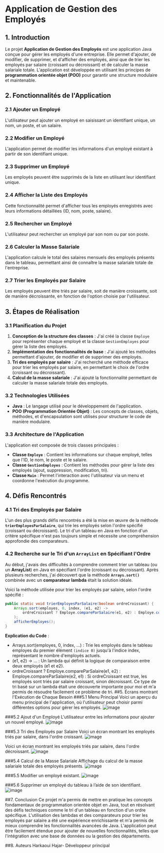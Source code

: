 
# Application de Gestion des Employés

## 1. Introduction

Le projet **Application de Gestion des Employés** est une application Java conçue pour gérer les employés d'une entreprise. Elle permet d'ajouter, de modifier, de supprimer, et d'afficher des employés, ainsi que de trier les employés par salaire (croissant ou décroissant) et de calculer la masse salariale totale. L'application est développée en utilisant les principes de **programmation orientée objet (POO)** pour garantir une structure modulaire et maintenable.

## 2. Fonctionnalités de l'Application

### 2.1 Ajouter un Employé
L'utilisateur peut ajouter un employé en saisissant un identifiant unique, un nom, un poste, et un salaire.

### 2.2 Modifier un Employé
L'application permet de modifier les informations d'un employé existant à partir de son identifiant unique.

### 2.3 Supprimer un Employé
Les employés peuvent être supprimés de la liste en utilisant leur identifiant unique.

### 2.4 Afficher la Liste des Employés
Cette fonctionnalité permet d'afficher tous les employés enregistrés avec leurs informations détaillées (ID, nom, poste, salaire).

### 2.5 Rechercher un Employé
L'utilisateur peut rechercher un employé par son nom ou par son poste.

### 2.6 Calculer la Masse Salariale
L'application calcule le total des salaires mensuels des employés présents dans le tableau, permettant ainsi de connaître la masse salariale totale de l'entreprise.

### 2.7 Trier les Employés par Salaire
Les employés peuvent être triés par salaire, soit de manière croissante, soit de manière décroissante, en fonction de l'option choisie par l'utilisateur.

## 3. Étapes de Réalisation

### 3.1 Planification du Projet
1. **Conception de la structure des classes** : J'ai créé la classe `Employe` pour représenter chaque employé et la classe `GestionEmployes` pour gérer la liste des employés.
2. **Implémentation des fonctionnalités de base** : J'ai ajouté les méthodes permettant d'ajouter, de modifier et de supprimer des employés.
3. **Tri des employés par salaire** : J'ai recherché une méthode efficace pour trier les employés par salaire, en permettant le choix de l'ordre (croissant ou décroissant).
4. **Calcul de la masse salariale** : J'ai ajouté la fonctionnalité permettant de calculer la masse salariale totale des employés.

### 3.2 Technologies Utilisées
- **Java** : Le langage utilisé pour le développement de l'application.
- **POO (Programmation Orientée Objet)** : Les concepts de classes, objets, méthodes, et d'encapsulation sont utilisés pour structurer le code de manière modulaire.

### 3.3 Architecture de l'Application
L'application est composée de trois classes principales :
- **Classe `Employe`** : Contient les informations sur chaque employé, telles que l'ID, le nom, le poste et le salaire.
- **Classe `GestionEmployes`** : Contient les méthodes pour gérer la liste des employés (ajout, suppression, modification, tri).
- **Classe `Main`** : Permet l'interaction avec l'utilisateur via un menu et coordonne l'exécution du programme.

## 4. Défis Rencontrés

### 4.1 Tri des Employés par Salaire
L'un des plus grands défis rencontrés a été la mise en œuvre de la méthode **`trierEmployesParSalaire`**, qui trie les employés selon l'ordre spécifié (croissant ou décroissant). Le tri d'un tableau en Java en fonction d'un critère spécifique n'est pas toujours simple et nécessite une compréhension approfondie des comparateurs.

### 4.2 Recherche sur le Tri d'un `ArrayList` en Spécifiant l'Ordre
Au début, j'avais des difficultés à comprendre comment trier un tableau (ou un **ArrayList**) en Java en spécifiant l'ordre (croissant ou décroissant). Après plusieurs recherches, j'ai découvert que la méthode **`Arrays.sort()`** combinée avec un **comparateur lambda** était la solution idéale.

Voici la méthode utilisée pour trier les employés par salaire, selon l'ordre spécifié :

```java
public static void trierEmployesParSalaire(boolean ordreCroissant) {
    Arrays.sort(employes, 0, index, (e1, e2) -> 
        ordreCroissant ? Employe.compareParSalaire(e1, e2) : Employe.compareParSalaire(e2, e1)
    );
    afficherEmployes();
}
```
**Explication du Code** :
- Arrays.sort(employes, 0, index, ...) : Trie les employés dans le tableau employes du premier élément `(indice 0)` jusqu'à l'indice index, représentant le nombre d'employés actuels.
- (e1, e2) -> ... : Un lambda qui définit la logique de comparaison entre deux employés (e1 et e2).
- ordreCroissant ? Employe.compareParSalaire(e1, e2) : Employe.compareParSalaire(e2, e1) : Si ordreCroissant est true, les employés sont triés par salaire croissant, sinon décroissant.
Ce type de tri basé sur un lambda était une découverte importante pour moi et m'a permis de résoudre facilement ce problème de tri.
##5. Écrans montrant l'Exécution de Chaque Besoin
###5.1 Menu Principal
Voici un aperçu du menu principal de l'application, où l'utilisateur peut choisir parmi différentes options pour gérer les employés.
![image](https://github.com/user-attachments/assets/6bf975d5-2846-4132-b80a-bda5db95790f)


###5.2 Ajout d'un Employé
L'utilisateur entre les informations pour ajouter un nouvel employé.
![image](https://github.com/user-attachments/assets/610893f9-e24a-4c29-b7e4-c3657cd44bc0)


###5.3 Tri des Employés par Salaire
Voici un écran montrant les employés triés par salaire, dans l'ordre croissant.
![image](https://github.com/user-attachments/assets/18585c80-4441-4e4a-ba4e-8e76b1fd63b2)


Voici un écran montrant les employés triés par salaire, dans l'ordre décroissant.
![image](https://github.com/user-attachments/assets/e70ac806-29ee-4bd0-825c-73ba44821b85)


###5.4 Calcul de la Masse Salariale
Affichage du calcul de la masse salariale totale des employés présents.
![image](https://github.com/user-attachments/assets/f54dfd2c-3f63-4b7b-9f06-3844c5815a2c)


###5.5 Modifier un employé existant.
![image](https://github.com/user-attachments/assets/a6f2007b-bec2-402d-aede-04796674a617)


###5.6 Supprimer un employé du tableau à l’aide de son identifiant.
![image](https://github.com/user-attachments/assets/7c595560-7ef9-404e-b7a8-cc28fcf11e60)


##7. Conclusion
Ce projet m'a permis de mettre en pratique les concepts fondamentaux de programmation orientée objet en Java, tout en résolvant des défis techniques comme le tri d'un tableau en fonction d'un ordre spécifique. L'utilisation des lambdas et des comparateurs pour trier les employés par salaire a été une expérience enrichissante et m'a permis de mieux comprendre les fonctionnalités avancées de Java.
L'application peut être facilement étendue pour ajouter de nouvelles fonctionnalités, telles que l'intégration avec une base de données ou la gestion des départements.

##8. Auteurs
Harkaoui Hajar- Développeur principal


